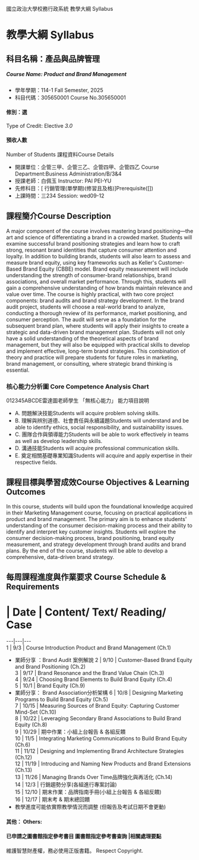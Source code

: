 國立政治大學校務行政系統 教學大綱 Syllabus
# 教學大綱 Syllabus
##  科目名稱：產品與品牌管理
#####  Course Name: Product and Brand Management
  * 學年學期：114-1 Fall Semester, 2025 
  * 科目代碼：305650001 Course No.305650001
#### 修別：選
Type of Credit: Elective 
_3.0_
#### 預收人數
Number of Students
課程資料Course Details
  * 開課單位：企管三甲、企管三乙、企管四甲、企管四乙 Course Department:Business Administration/B/3&4 
  * 授課老師：白佩玉 Instructor: PAI PEI-YU 
  * 先修科目：[ 行銷管理(單學期)(修習且及格)]Prerequisite([])
  * 上課時間：三234 Session: wed09-12
##  課程簡介Course Description
A major component of the course involves mastering brand positioning—the art and science of differentiating a brand in a crowded market. Students will examine successful brand positioning strategies and learn how to craft strong, resonant brand identities that capture consumer attention and loyalty.
In addition to building brands, students will also learn to assess and measure brand equity, using key frameworks such as Keller's Customer-Based Brand Equity (CBBE) model. Brand equity measurement will include understanding the strength of consumer-brand relationships, brand associations, and overall market performance. Through this, students will gain a comprehensive understanding of how brands maintain relevance and value over time.
The course is highly practical, with two core project components: brand audits and brand strategy development. In the brand audit project, students will choose a real-world brand to analyze, conducting a thorough review of its performance, market positioning, and consumer perception. The audit will serve as a foundation for the subsequent brand plan, where students will apply their insights to create a strategic and data-driven brand management plan.
Students will not only have a solid understanding of the theoretical aspects of brand management, but they will also be equipped with practical skills to develop and implement effective, long-term brand strategies. This combination of theory and practice will prepare students for future roles in marketing, brand management, or consulting, where strategic brand thinking is essential.
###  核心能力分析圖 Core Competence Analysis Chart
012345ABCDE雷達圖老師學生
「無核心能力」 
能力項目說明
  * A. 問題解決技能Students will acquire problem solving skills.
  * B. 理解與辨別道德、社會責任與永續議題Students will understand and be able to identify ethics, social responsibility, and sustainability issues.
  * C. 團隊合作與領導能力Students will be able to work effectively in teams as well as develop leadership skills.
  * D. 溝通技能Students will acquire professional communication skills.
  * E. 奠定相關基礎專業知識Students will acquire and apply expertise in their respective fields.
##  課程目標與學習成效Course Objectives & Learning Outcomes 
In this course, students will build upon the foundational knowledge acquired in their Marketing Management course, focusing on practical applications in product and brand management. The primary aim is to enhance students' understanding of the consumer decision-making process and their ability to identify and interpret key customer insights. Students will explore the consumer decision-making process, brand positioning, brand equity measurement, and strategy development through brand audits and brand plans. By the end of the course, students will be able to develop a comprehensive, data-driven brand strategy.
##  每周課程進度與作業要求 Course Schedule & Requirements
# |  Date |  Content/ Text/ Reading/ Case  
---|---|---  
1 |  9/3 |  Course Introduction Product and Brand Management (Ch.1) 
  * 業師分享 ：Brand Audit 案例解說
2 |  9/10 |  Customer-Based Brand Equity and Brand Positioning (Ch.2)  
3 |  9/17 |  Brand Resonance and the Brand Value Chain (Ch.3)  
4 |  9/24 |  Choosing Brand Elements to Build Brand Equity (Ch.4)  
5 |  10/1 |  Brand Equity (Ch.9) 
  * 業師分享： Brand Association分析架構
6 |  10/8 |  Designing Marketing Programs to Build Brand Equity (Ch.5)  
7 |  10/15 |  Measuring Sources of Brand Equity: Capturing Customer Mind-Set (Ch.10)  
8 |  10/22 |  Leveraging Secondary Brand Associations to Build Brand Equity (Ch.8)  
9 |  10/29 |  期中作業：小組上台報告 & 各組反饋  
10 |  11/5 |  Integrating Marketing Communications to Build Brand Equity (Ch.6)  
11 |  11/12 |  Designing and Implementing Brand Architecture Strategies (Ch.12)  
12 |  11/19 |  Introducing and Naming New Products and Brand Extensions (Ch.13)  
13 |  11/26 |  Managing Brands Over Time品牌強化與再活化 (Ch.14)  
14 |  12/3 |  行銷趨勢分享(各組進行專案討論)  
15 |  12/10 |  期末作業：品牌指南手冊(小組上台報告 & 各組反饋)  
16 |  12/17 |  期末考 & 期末總回饋  
* 教學進度可能依實際教學情況而調整 (但報告及考試日期不會更動)
####  其他： Others:
####  已申請之圖書館指定參考書目  圖書館指定參考書查詢 |相關處理要點
維護智慧財產權，務必使用正版書籍。 Respect Copyright.